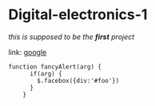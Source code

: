 # Digital-electronics-1
_this is supposed to be the **first** project_

link: [google](https://www.google.com)

```
function fancyAlert(arg) {
      if(arg) {
        $.facebox({div:'#foo'})
      }
    }
```
